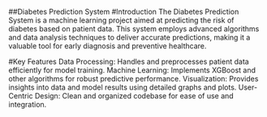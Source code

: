 ##Diabetes Prediction System
#Introduction
The Diabetes Prediction System is a machine learning project aimed at predicting the risk of diabetes based on patient data. This system employs advanced algorithms and data analysis techniques to deliver accurate predictions, making it a valuable tool for early diagnosis and preventive healthcare.

#Key Features
Data Processing: Handles and preprocesses patient data efficiently for model training.
Machine Learning: Implements XGBoost and other algorithms for robust predictive performance.
Visualization: Provides insights into data and model results using detailed graphs and plots.
User-Centric Design: Clean and organized codebase for ease of use and integration.
